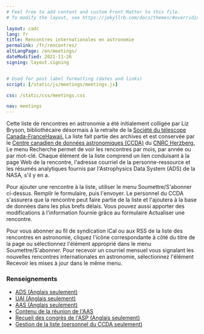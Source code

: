 ```yaml
---
# Feel free to add content and custom Front Matter to this file.
# To modify the layout, see https://jekyllrb.com/docs/themes/#overriding-theme-defaults

layout: cadc
lang: fr
title: Rencontres internationales en astronomie
permalink: /fr/rencontres/
altLangPage: /en/meetings/
dateModified: 2021-11-26
signing: layout.signing


# Used for post label formatting (dates and links)
script: [/static/js/meetings/meetings.js]

css: /static/css/meetings.css

nav: meetings
---
```


<p>
    Cette liste de rencontres en astronomie a &eacute;t&eacute; initialement collig&eacute;e par
    Liz Bryson, biblioth&eacute;caire d&eacute;sormais &agrave; la retraite de la
    <a rel="external" href="https://www.cfht.hawaii.edu">Soci&eacute;t&eacute; du t&eacute;lescope Canada-FranceHawaii.</a> La liste fait partie des archives et est conserv&eacute;e par le
    <a href="/fr/">Centre canadien de donn&eacute;es astronomiques (CCDA)</a> du
    <a href="https://nrc.canada.ca/fr/recherche-developpement/recherche-collaboration/centres-recherche/centre-recherche-herzberg-astronomie-astrophysique"> CNRC Herzberg.</a> 
    Le menu Recherche permet de voir les rencontres par mois,
    par ann&eacute;e ou par mot-cl&eacute;. Chaque &eacute;l&eacute;ment de la liste comprend un lien
    conduisant &agrave; la page Web de la rencontre, l'adresse courriel de la
    personne-ressource et les r&eacute;sum&eacute;s analytiques fournis par
    l'Astrophysics Data System (ADS) de la NASA, s'il y en a.
</p>
<p>
    Pour ajouter une rencontre &agrave; la liste, utiliser le menu
    Soumettre/S'abonner ci-dessus. Remplir le formulaire, puis l'envoyer.
    Le personnel du CCDA s'assurera que la rencontre peut faire partie de
    la liste et l'ajoutera &agrave; la base de donn&eacute;es dans les plus brefs d&eacute;lais.
    Vous pouvez aussi apporter des modifications &agrave; l'information fournie
    grâce au formulaire Actualiser une rencontre.
</p>
<p>
    Pour vous abonner au fil de syndication iCal ou aux RSS de la liste
    des rencontres en astronomie, cliquez l'ic&ocirc;ne correspondante &agrave; c&ocirc;t&eacute; du
    titre de la page ou s&eacute;lectionnez l'&eacute;l&eacute;ment appropri&eacute; dans le menu
    Soumettre/S'abonner. Pour recevoir un courriel mensuel vous signalant
    les nouvelles rencontres internationales en astronomie, s&eacute;lectionnez
    l'&eacute;l&eacute;ment Recevoir les mises &agrave; jour dans le même menu.
</p>
<section class="well">
    <h3 class="mrgn-tp-0">Renseignements</h3>
    <ul class="list-spcd">
        <li><a rel="external" href="http://adswww.harvard.edu">ADS (Anglais seulement)</a></li>
        <li><a rel="external" href="http://www.iau.org">UAI (Anglais seulement)</a></li>
        <li><a rel="external" href="http://aas.org">AAS (Anglais seulement)</a></li>
        <li><a rel="external" href="http://aas.org/meetings/content-aas-meetings">Contenu de la r&eacute;union de l'AAS</a></li>
        <li><a rel="external" href="http://www.aspbooks.org">Recueil des congr&egrave;s de l'ASP (Anglais seulement)</a></li>
        <li><a href="/cadcbin/en/meetings/archive/meetingManage.pl">Gestion de la liste (personnel du CCDA seulement)</a></li>
    </ul>
</section>
